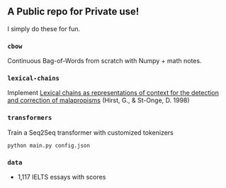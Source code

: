 ## A Public repo for Private use!
I simply do these for fun.

### `cbow`
Continuous Bag-of-Words from scratch with Numpy + math notes.

### `lexical-chains`
Implement [Lexical chains as representations of context for the detection and correction of malapropisms](https://citeseerx.ist.psu.edu/viewdoc/download?doi=10.1.1.55.596&rep=rep1&type=pdf) (Hirst, G., & St-Onge, D. 1998)

### `transformers`
Train a Seq2Seq transformer with customized tokenizers
```
python main.py config.json
```
### `data`
* 1,117 IELTS essays with scores
